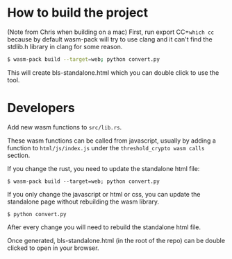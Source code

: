 # How to build the project

(Note from Chris when building on a mac) First, run export CC=`which cc` because by default wasm-pack will try to use clang and it can't find the stdlib.h library in clang for some reason.

```bash
$ wasm-pack build --target=web; python convert.py
```

This will create bls-standalone.html which you can double click to use the tool.

# Developers

Add new wasm functions to `src/lib.rs`.

These wasm functions can be called from javascript, usually by adding a function
to `html/js/index.js` under the `threshold_crypto wasm calls` section.

If you change the rust, you need to update the standalone html file:

```
$ wasm-pack build --target=web; python convert.py
```

If you only change the javascript or html or css, you can update the
standalone page without rebuilding the wasm library.

```
$ python convert.py
```

After every change you will need to rebuild the standalone html file.

Once generated, bls-standalone.html (in the root of the repo) can be double
clicked to open in your browser.
